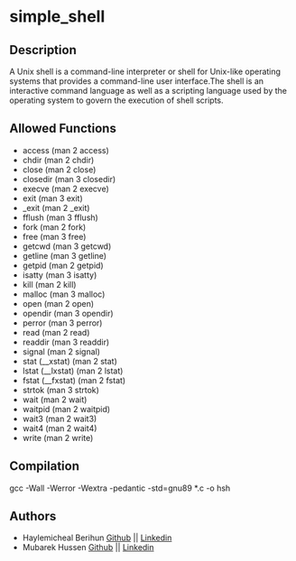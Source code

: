 # simple_shell

## Description
A Unix shell is a command-line interpreter or shell for Unix-like operating systems
that provides a command-line user interface.The shell is an interactive command language as well as a scripting
language used by the operating system to govern the execution of shell scripts.

## Allowed Functions
* access (man 2 access)
* chdir (man 2 chdir)
* close (man 2 close)
* closedir (man 3 closedir)
* execve (man 2 execve)
* exit (man 3 exit)
* _exit (man 2 _exit)
* fflush (man 3 fflush)
* fork (man 2 fork)
* free (man 3 free)
* getcwd (man 3 getcwd)
* getline (man 3 getline)
* getpid (man 2 getpid)
* isatty (man 3 isatty)
* kill (man 2 kill)
* malloc (man 3 malloc)
* open (man 2 open)
* opendir (man 3 opendir)
* perror (man 3 perror)
* read (man 2 read)
* readdir (man 3 readdir)
* signal (man 2 signal)
* stat (__xstat) (man 2 stat)
* lstat (__lxstat) (man 2 lstat)
* fstat (__fxstat) (man 2 fstat)
* strtok (man 3 strtok)
* wait (man 2 wait)
* waitpid (man 2 waitpid)
* wait3 (man 2 wait3)
* wait4 (man 2 wait4)
* write (man 2 write)

## Compilation
gcc -Wall -Werror -Wextra -pedantic -std=gnu89 *.c -o hsh

## Authors
* Haylemicheal Berihun [Github](https://github.com/Haylemicheal) || [Linkedin](https://www.linkedin.com/in/haylemicheal-berihun-a20320aa?lipi=urn%3Ali%3Apage%3Ad_flagship3_profile_view_base_contact_details%3BEIJldyX4Qxew5X2v0YSHzw%3D%3D)
* Mubarek Hussen [Github](https://github.com/MubarekHussen) || [Linkedin](https://www.linkedin.com/in/mubarek-hussen-142694228?lipi=urn%3Ali%3Apage%3Ad_flagship3_profile_view_base_contact_details%3BdXqppMkOSaqMNSMV835hRg%3D%3D)

